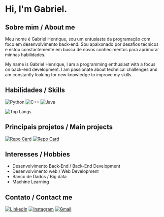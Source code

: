 # Hi, I'm Gabriel.

## Sobre mim / About me
Meu nome é Gabriel Henrique, sou um entusiasta da programação com foco em desenvolvimento back-end. Sou apaixonado por desafios técnicos e estou constantemente em busca de novos conhecimentos para aprimorar minhas habilidades.

My name is Gabriel Henrique, I am a programming enthusiast with a focus on back-end development. I am passionate about technical challenges and am constantly looking for new knowledge to improve my skills.
## Habilidades / Skills

![Python](https://img.shields.io/badge/Python-000?style=for-the-badge&logo=python) ![C++](https://img.shields.io/badge/C%2B%2B-000?style=for-the-badge&logo=c%2B%2B&logoColor=00599C) ![Java](https://img.shields.io/badge/java-000.svg?style=for-the-badge&logo=openjdk&logoColor=00599C)

![Top Langs](https://github-readme-stats-git-masterrstaa-rickstaa.vercel.app/api/top-langs/?username=ProGabrielH&layout=compact&bg_color=000&border_color=30A3DC&title_color=E94D5F&text_color=FFF)

## Principais projetos / Main projects
[![Repo Card](https://github-readme-stats.vercel.app/api/pin/?username=ProGabrielH&repo=CursoEmVideo-Python3&bg_color=000&border_color=30A3DC&show_icons=true&icon_color=30A3DC&title_color=E94D5F&text_color=FFF)](https://github.com/ProGabrielH/CursoEmVideo-Python3)
[![Repo Card](https://github-readme-stats.vercel.app/api/pin/?username=ProGabrielH&repo=TheHuxley-Exercicios&bg_color=000&border_color=30A3DC&show_icons=true&icon_color=30A3DC&title_color=E94D5F&text_color=FFF)](https://github.com/ProGabrielH/TheHuxley-Exercicios)

## Interesses / Hobbies
- Desenvolvimento Back-End / Back-End Development
- Desenvolvimento web / Web Development
- Banco de Dados / Big data
- Machine Learning

## Contato / Contact me
[![LinkedIn](https://img.shields.io/badge/LinkedIn-000?style=for-the-badge&logo=linkedin&logoColor=0E76A8)](https://www.linkedin.com/in/progabriel/) [![Instagram](https://img.shields.io/badge/Instagram-000?style=for-the-badge&logo=instagram)](https://www.instagram.com/gabriel_cfgm/) [![Gmail](https://img.shields.io/badge/Gmail-000?style=for-the-badge&logo=Gmail)](mailto:progabrielhenri@gmail.com)
